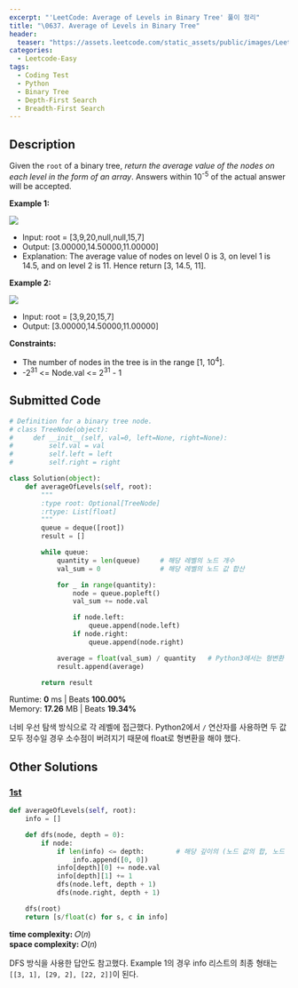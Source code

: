 ```yaml
---
excerpt: "'LeetCode: Average of Levels in Binary Tree' 풀이 정리"
title: "\0637. Average of Levels in Binary Tree"
header:
  teaser: "https://assets.leetcode.com/static_assets/public/images/LeetCode_Sharing.png"
categories:
  - Leetcode-Easy
tags:
  - Coding Test
  - Python
  - Binary Tree
  - Depth-First Search
  - Breadth-First Search
---
```


## <i class="fa-solid fa-file-lines"></i> Description

Given the `root` of a binary tree, *return the average value of the nodes on each level in the form of an array*. Answers within 10<sup>-5</sup> of the actual answer will be accepted.

**Example 1:**

![](https://assets.leetcode.com/uploads/2021/03/09/avg1-tree.jpg)
- Input: root = [3,9,20,null,null,15,7]
- Output: [3.00000,14.50000,11.00000]
- Explanation: The average value of nodes on level 0 is 3, on level 1 is 14.5, and on level 2 is 11.
Hence return [3, 14.5, 11].

**Example 2:**

![](https://assets.leetcode.com/uploads/2021/03/09/avg2-tree.jpg)
- Input: root = [3,9,20,15,7]
- Output: [3.00000,14.50000,11.00000]

**Constraints:**

- The number of nodes in the tree is in the range [1, 10<sup>4</sup>].
- -2<sup>31</sup> <= Node.val <= 2<sup>31</sup> - 1

## <i class="fa-solid fa-cloud-arrow-up"></i> Submitted Code

```python
# Definition for a binary tree node.
# class TreeNode(object):
#     def __init__(self, val=0, left=None, right=None):
#         self.val = val
#         self.left = left
#         self.right = right

class Solution(object):
    def averageOfLevels(self, root):
        """
        :type root: Optional[TreeNode]
        :rtype: List[float]
        """
        queue = deque([root])
        result = []

        while queue:
            quantity = len(queue)     # 해당 레벨의 노드 개수
            val_sum = 0               # 해당 레벨의 노드 값 합산

            for _ in range(quantity):
                node = queue.popleft()
                val_sum += node.val

                if node.left:
                    queue.append(node.left)
                if node.right:
                    queue.append(node.right)

            average = float(val_sum) / quantity   # Python3에서는 형변환 필요없음
            result.append(average)

        return result
```
<i class="fa-solid fa-clock"></i> Runtime: **0** ms \| Beats **100.00%**    
<i class="fa-solid fa-memory"></i> Memory: **17.26** MB \| Beats **19.34%**

너비 우선 탐색 방식으로 각 레벨에 접근했다. Python2에서 `/` 연산자를 사용하면 두 값 모두 정수일 경우 소수점이 버려지기 때문에 float로 형변환을 해야 했다.

## <i class="fa-solid fa-flask"></i> Other Solutions

### <a href="https://leetcode.com/problems/average-of-levels-in-binary-tree/solutions/105108/python-straightforward-with-explanation-hmhau/" target="_blank">1st</a>

```python
def averageOfLevels(self, root):
    info = []

    def dfs(node, depth = 0):
        if node:
            if len(info) <= depth:        # 해당 깊이의 (노드 값의 합, 노드 수) 쌍을 저장할 공간 창조
                info.append([0, 0])
            info[depth][0] += node.val
            info[depth][1] += 1
            dfs(node.left, depth + 1)
            dfs(node.right, depth + 1)

    dfs(root)
    return [s/float(c) for s, c in info]
```
<i class="fa-solid fa-clock"></i> **time complexity:** 𝑂(𝑛)    
<i class="fa-solid fa-memory"></i> **space complexity:** 𝑂(𝑛)           

DFS 방식을 사용한 답안도 참고했다. Example 1의 경우 info 리스트의 최종 형태는 `[[3, 1], [29, 2], [22, 2]]`이 된다.